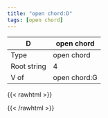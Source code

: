 ```yaml
---
title: "open chord:D"
tags: [open chord]
---
```


|D|open chord|
|---|---|
|Type|open chord|
|Root string|4|
|V of|open chord:G|
{{< rawhtml >}}
<div class="container"></div>
<script>
const selector = '#container';
const chord = new ChordBox(selector);
chord.draw((new String("XX0232")));
</script>
{{< /rawhtml >}}
